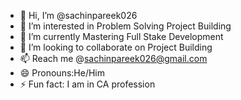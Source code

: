 - 👋 Hi, I’m @sachinpareek026
- 👀 I’m interested in Problem Solving Project Building
- 🌱 I’m currently Mastering Full Stake Development
- 💞️ I’m looking to collaborate on Project Building
- 📫 Reach me @sachinpareek026@gmail.com
- 😄 Pronouns:He/Him
- ⚡ Fun fact: I am in CA profession

<!---
sachinpareek026/sachinpareek026 is a ✨ special ✨ repository because its `README.md` (this file) appears on your GitHub profile.
You can click the Preview link to take a look at your changes.
--->
